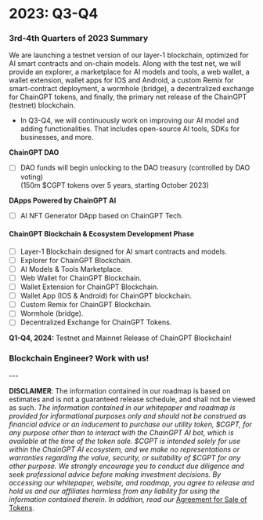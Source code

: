 # 2023: Q3-Q4

### 3rd-4th Quarters of 2023 Summary

We are launching a testnet version of our layer-1 blockchain, optimized for AI smart contracts and on-chain models. Along with the test net, we will provide an explorer, a marketplace for AI models and tools, a web wallet, a wallet extension, wallet apps for IOS and Android, a custom Remix for smart-contract deployment, a wormhole (bridge), a decentralized exchange for ChainGPT tokens, and finally, the primary net release of the ChainGPT (testnet) blockchain.&#x20;

* In Q3-Q4, we will continuously work on improving our AI model and adding functionalities. That includes open-source AI tools, SDKs for businesses, and more.



**ChainGPT DAO**

* [ ] DAO funds will begin unlocking to the DAO treasury (controlled by DAO voting)\
  (150m $CGPT tokens over 5 years, starting October 2023)

**DApps Powered by ChainGPT AI**

* [ ] AI NFT Generator DApp based on ChainGPT Tech.

#### **ChainGPT Blockchain & Ecosystem Development Phase**

* [ ] Layer-1 Blockchain designed for AI smart contracts and models.
* [ ] Explorer for ChainGPT Blockchain.
* [ ] AI Models & Tools Marketplace.
* [ ] Web Wallet for ChainGPT Blockchain.
* [ ] Wallet Extension for ChainGPT Blockchain.
* [ ] Wallet App (IOS & Android) for ChainGPT blockchain.
* [ ] Custom Remix for ChainGPT Blockchain.
* [ ] Wormhole (bridge).
* [ ] Decentralized Exchange for ChainGPT Tokens.

**Q1-Q4, 2024:** Testnet and Mainnet Release of ChainGPT Blockchain!

### Blockchain Engineer? Work with us!

\---

**DISCLAIMER**: The information contained in our roadmap is based on estimates and is not a guaranteed release schedule, and shall not be viewed as such. _The information contained in our whitepaper and roadmap is provided for informational purposes only and should not be construed as financial advice or an inducement to purchase our utility token, $CGPT, for any purpose other than to interact with the ChainGPT AI bot, which is available at the time of the token sale. $CGPT is intended solely for use within the ChainGPT AI ecosystem, and we make no representations or warranties regarding the value, security, or suitability of $CGPT for any other purpose. We strongly encourage you to conduct due diligence and seek professional advice before making investment decisions. By accessing our whitepaper, website, and roadmap, you agree to release and hold us and our affiliates harmless from any liability for using the information contained therein.  In addition, read our_ [Agreement for Sale of Tokens](https://www.chaingpt.org/licences).
